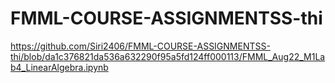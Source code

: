 # FMML-COURSE-ASSIGNMENTSS-thi
https://github.com/Siri2406/FMML-COURSE-ASSIGNMENTSS-thi/blob/da1c376821da536a632290f95a5fd124ff000113/FMML_Aug22_M1Lab4_LinearAlgebra.ipynb

